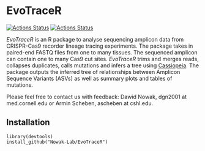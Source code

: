 EvoTraceR
================

[![Actions Status](https://github.com/Nowak-Lab/EvoTraceR/workflows/check-master/badge.svg)](https://github.com/Nowak-Lab/EvoTraceR/actions?query=workflow%3Acheck-master)
[![Actions Status](https://github.com/Nowak-Lab/EvoTraceR/workflows/check-development/badge.svg)](https://github.com/Nowak-Lab/EvoTraceR/actions?query=workflow%3Acheck-development)

*EvoTraceR* is an R package to analyse sequencing amplicon data from CRISPR-Cas9 recorder lineage tracing experiments. The package takes in paired-end FASTQ files from one to many tissues. The sequenced amplicon can contain one to many Cas9 cut sites. *EvoTraceR* trims and merges reads, collapses duplicates, calls mutations and infers a tree using [Cassiopeia](https://github.com/YosefLab/Cassiopeia). The package outputs the inferred tree of relationships between Amplicon Sequence Variants (ASVs) as well as summary plots and tables of mutations.

Please feel free to contact us with feedback: Dawid Nowak, dgn2001 at med.cornell.edu or Armin Scheben, ascheben at cshl.edu.

Installation
--------------

```
library(devtools)
install_github("Nowak-Lab/EvoTraceR")
```



